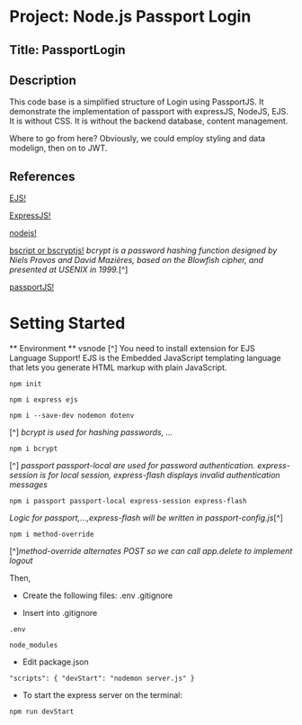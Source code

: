 # Project: Node.js Passport Login 

## Title: PassportLogin

## Description

This code base is a simplified structure of Login using PassportJS.  It demonstrate the implementation of passport with expressJS, NodeJS, EJS.  It is without CSS.  It is without the backend database, content management.  

Where to go from here?  Obviously, we could employ styling and data modelign, then on to JWT.

## References

[EJS!](https://ejs.co/#about)

[ExpressJS!](https://expressjs.com/)

[nodejs!](https://nodejs.org/en/)

[bscript or bscryptjs!](https://passwordhashing.com/BCrypt)
*bcrypt is a password hashing function designed by Niels Provos and David Mazières, based on the Blowfish cipher, and presented at USENIX in 1999.*[^]

[passportJS!](http://www.passportjs.org/packages/passport-local/)


# Setting Started

** Environment ** vsnode
[^] You need to  install extension for 
EJS Language Support!  EJS is the Embedded JavaScript templating language that lets you generate HTML markup with plain JavaScript.

`npm init`

`npm i express ejs`

`npm i --save-dev nodemon dotenv`

[^] *bcrypt is used for hashing passwords, ...*

`npm i bcrypt`  

[^] *passport passport-local are used for password authentication.  express-session is for local session, express-flash displays invalid authentication messages*


`npm i passport passport-local express-session express-flash`

*Logic for passport,...,express-flash will be written in passport-config.js*[^]


`npm i method-override`

[^]*method-override alternates POST so we can call app.delete to implement logout*

Then,

- Create the following files:  .env .gitignore

- Insert into .gitignore

```
.env

node_modules
```


- Edit package.json

`"scripts": { "devStart": "nodemon server.js" }`

- To start the express server on the terminal:

`npm run devStart`

